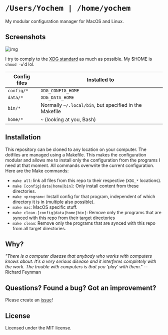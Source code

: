 # `/Users/Yochem | /home/yochem`

My modular configuration manager for MacOS and Linux.

## Screenshots
![img](https://user-images.githubusercontent.com/23235841/63441128-38638a80-c431-11e9-8e42-32f6965589aa.png)

I try to comply to the [XDG
standard](https://specifications.freedesktop.org/basedir-spec/basedir-spec-latest.html)
as much as possible. My $HOME is `chmod -w`'d lol.

Config files      | Installed to
------------------|-----------------
`config/*`        | `XDG_CONFIG_HOME`
`data/*`          | `XDG_DATA_HOME`
`bin/*`           | Normally `~/.local/bin`, but specified in the Makefile
`home/*`          | `~` (looking at you, Bash)

## Installation

This repository can be cloned to any location on your computer. The dotfiles
are managed using a Makefile. This makes the configuration modular and allows
me to install only the configuration from the programs I need at that moment.
All commands overwrite the current configuration. Here are the Make commands:

- `make all`: link all files from this repo to their respective (`XDG_*`
  locations).
- `make [config|data|home|bin]`: Only install content from these directories.
- `make <program>`: Install config for that program, independent of which
  directory it is in (multiple also possible).
- `make mac`: MacOS specific stuff.
- `make clean-[config|data|home|bin]`: Remove only the programs that are synced
  with this repo from their target directories
- `make clean`: Remove only the programs that are synced with this repo from
  all target directories.

## Why?
*"There is a computer disease that anybody who works with computers knows about.
It's a very serious disease and it interferes completely with the work. The
trouble with computers is that you 'play' with them."* -- Richard Feynman

## Questions? Found a bug? Got an improvement?
Please create an [issue](https://github.com/yochem/dotfiles/issues/new)!

## License
Licensed under the MIT license.
